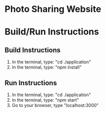 # Photo Sharing Website

# Build/Run Instructions

## Build Instructions
1. In the terminal, type: "cd ./application"
2. In the terminal, type: "npm install"

## Run Instructions
1. In the terminal, type: "cd ./application"
2. In the terminal, type: "npm start"
3. Go to your browser, type "localhost:3000"
